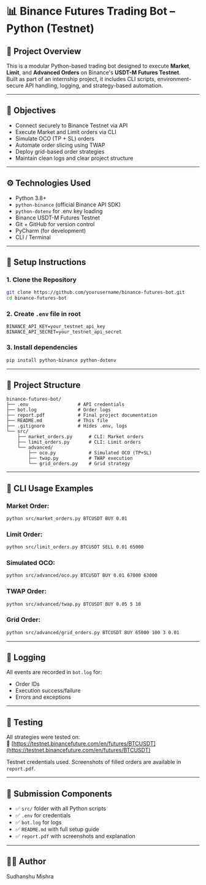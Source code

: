 # 📊 Binance Futures Trading Bot – Python (Testnet)

## 📘 Project Overview

This is a modular Python-based trading bot designed to execute **Market**, **Limit**, and **Advanced Orders** on Binance's **USDT-M Futures Testnet**.  
Built as part of an internship project, it includes CLI scripts, environment-secure API handling, logging, and strategy-based automation.

---

## 📌 Objectives

- Connect securely to Binance Testnet via API
- Execute Market and Limit orders via CLI
- Simulate OCO (TP + SL) orders
- Automate order slicing using TWAP
- Deploy grid-based order strategies
- Maintain clean logs and clear project structure

---

## ⚙️ Technologies Used

- Python 3.8+
- `python-binance` (official Binance API SDK)
- `python-dotenv` for .env key loading
- Binance USDT-M Futures Testnet
- Git + GitHub for version control
- PyCharm (for development)
- CLI / Terminal

---

## 🔐 Setup Instructions

### 1. Clone the Repository
```bash
git clone https://github.com/yourusername/binance-futures-bot.git
cd binance-futures-bot
```

### 2. Create `.env` file in root
```
BINANCE_API_KEY=your_testnet_api_key
BINANCE_API_SECRET=your_testnet_api_secret
```

### 3. Install dependencies
```bash
pip install python-binance python-dotenv
```

---

## 📁 Project Structure

```
binance-futures-bot/
├── .env                  # API credentials
├── bot.log               # Order logs
├── report.pdf            # Final project documentation
├── README.md             # This file
├── .gitignore            # Hides .env, logs
└── src/
    ├── market_orders.py      # CLI: Market orders
    ├── limit_orders.py       # CLI: Limit orders
    └── advanced/
        ├── oco.py            # Simulated OCO (TP+SL)
        ├── twap.py           # TWAP execution
        └── grid_orders.py    # Grid strategy
```

---

## 🚀 CLI Usage Examples

### Market Order:
```bash
python src/market_orders.py BTCUSDT BUY 0.01
```

### Limit Order:
```bash
python src/limit_orders.py BTCUSDT SELL 0.01 65000
```

### Simulated OCO:
```bash
python src/advanced/oco.py BTCUSDT BUY 0.01 67000 63000
```

### TWAP Order:
```bash
python src/advanced/twap.py BTCUSDT BUY 0.05 5 10
```

### Grid Order:
```bash
python src/advanced/grid_orders.py BTCUSDT BUY 65000 100 3 0.01
```

---

## 📄 Logging

All events are recorded in `bot.log` for:
- Order IDs
- Execution success/failure
- Errors and exceptions

---

## 🧪 Testing

All strategies were tested on:  
🔗 [https://testnet.binancefuture.com/en/futures/BTCUSDT](https://testnet.binancefuture.com/en/futures/BTCUSDT)

Testnet credentials used. Screenshots of filled orders are available in `report.pdf`.

---

## 🧾 Submission Components

- ✅ `src/` folder with all Python scripts
- ✅ `.env` for credentials 
- ✅ `bot.log` for logs
- ✅ `README.md` with full setup guide
- ✅ `report.pdf` with screenshots and explanation

---

## 👨‍💻 Author

Sudhanshu Mishra
